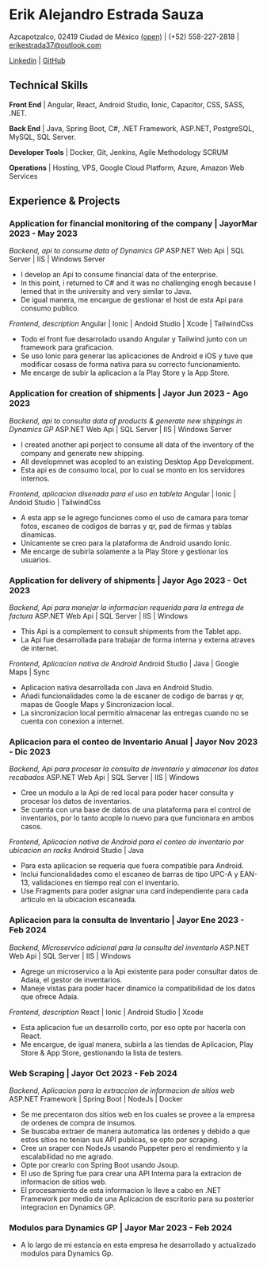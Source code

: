 # Erik Alejandro Estrada Sauza

Azcapotzalco, 02419 Ciudad de México <a href="https://goo.gl/maps/nSSL3YdTYx6F5k7LA">(open)</a> | (+52) 558-227-2818 | erikestrada37@outlook.com

[Linkedin](https://linkedin.com/in/erik-alejadro-estrada-sauza-120a42226/) | [GitHub](https://github.com/erikestr)

<div className="vertical-spacer"></div>

## Technical Skills

**Front End** | Angular, React, Android Studio, Ionic, Capacitor, CSS, SASS, .NET.

**Back End** | Java, Spring Boot, C#, .NET Framework, ASP.NET, PostgreSQL, MySQL, SQL Server.

**Developer Tools** | Docker, Git, Jenkins, Agile Methodology SCRUM

**Operations** | Hosting, VPS, Google Cloud Platform, Azure, Amazon Web Services

<div className="vertical-spacer"></div>

## Experience & Projects

### Application for financial monitoring of the company  | Jayor<span class="spacer"></span>Mar 2023 - May 2023

_Backend, api to consume data of Dynamics GP_ <span class="spacer"></span> ASP.NET Web Api | SQL Server | IIS | Windows Server
- I develop an Api to consume financial data of the enterprise.
- In this point, i returned to C# and it was no challenging enogh because I lerned that in the university and very similar to Java.
- De igual manera, me encargue de gestionar el host de esta Api para consumo publico.

_Frontend, description_ <span class="spacer"></span> Angular | Ionic | Andoid Studio | Xcode | TailwindCss
- Todo el front fue desarrolado usando Angular y Tailwind junto con un framework para graficacion.
- Se uso Ionic para generar las aplicaciones de Android e iOS y tuve que modificar cosass de forma nativa para su correcto funcionamiento.
- Me encarge de subir la aplicacion a la Play Store y la App Store.

<div className="vertical-spacer"></div>

### Application for creation of shipments  | Jayor <span class="spacer"></span>Jun 2023 - Ago 2023

_Backend, api to consulta data of products & generate new shippings in Dynamics GP_ <span class="spacer"></span> ASP.NET Web Api | SQL Server | IIS | Windows Server
- I created another api porject to consume all data of the inventory of the company and generate new shipping.
- All developmnet was acopled to an existing Desktop App Development.
- Esta api es de consumo local, por lo cual se monto en los servidores internos.

_Frontend, aplicacion disenada para el uso en tableta_ <span class="spacer"></span> Angular | Ionic | Andoid Studio | TailwindCss
- A esta app se le agrego funciones como el uso de camara para tomar fotos, escaneo de codigos de barras y qr, pad de firmas y tablas dinamicas.
- Unicamente se creo para la plataforma de Android usando Ionic.
- Me encarge de subirla solamente a la Play Store y gestionar los usuarios.

<div className="vertical-spacer"></div>

### Application for delivery of shipments  | Jayor <span class="spacer"></span> Ago 2023 - Oct 2023

_Backend, Api para manejar la informacion requerida para la entrega de factura_ <span class="spacer"></span> ASP.NET Web Api | SQL Server | IIS | Windows

- This Api is a complement to consult shipments from the Tablet app.
- La Api fue desarrollada para trabajar de forma interna y externa atraves de internet.

_Frontend, Aplicacion nativa de Android_ <span class="spacer"></span> Android Studio | Java | Google Maps | Sync

- Aplicacion nativa desarrollada con Java en Android Studio.
- Añadi funcionalidades como la de escaner de codigo de barras y qr, mapas de Google Maps y Sincronizacion local.
- La sincronizacion local permitio almacenar las entregas cuando no se cuenta con conexion a internet.

<div className="vertical-spacer"></div>

### Aplicacion para el conteo de Inventario Anual | Jayor <span class="spacer"></span> Nov 2023 - Dic 2023

_Backend, Api para procesar la consulta de inventario y almacenar los datos recabados_ <span class="spacer"></span> ASP.NET Web Api | SQL Server | IIS | Windows

- Cree un modulo a la Api de red local para poder hacer consulta y procesar los datos de inventarios.
- Se cuenta con una base de datos de una plataforma para el control de inventarios, por lo tanto acople lo nuevo para que funcionara en ambos casos.

_Frontend, Aplicacion nativa de Android para el conteo de inventario por ubicacion en racks_ <span class="spacer"></span> Android Studio | Java 

- Para esta aplicacion se requeria que fuera compatible para Android.
- Inclui funcionalidades como el escaneo de barras de tipo UPC-A y EAN-13, validaciones en tiempo real con el inventario.
- Use Fragments para poder asignar una card independiente para cada articulo en la ubicacion escaneada.

### Aplicacion para la consulta de Inventario | Jayor <span class="spacer"></span> Ene 2023 - Feb 2024

_Backend, Microservico adicional para la consulta del inventario_ <span class="spacer"></span> ASP.NET Web Api | SQL Server | IIS | Windows

- Agrege un microservico a la Api existente para poder consultar datos de Adaia, el gestor de inventarios.
- Maneje vistas para poder hacer dinamico la compatibilidad de los datos que ofrece Adaia.

_Frontend, description_ <span class="spacer"></span> React | Ionic | Android Studio | Xcode 

- Esta aplicacion fue un desarrollo corto, por eso opte por hacerla con React.
- Me encargue, de igual manera, subirla a las tiendas de Aplicacion, Play Store & App Store, gestionando la lista de testers.

### Web Scraping | Jayor <span class="spacer"></span> Oct 2023 - Feb 2024

_Backend, Aplicacion para la extraccion de informacion de sitios web_ <span class="spacer"></span> ASP.NET Framework | Spring Boot | NodeJs | Docker

- Se me precentaron dos sitios web en los cuales se provee a la empresa de ordenes de compra de insumos.
- Se buscaba extraer de manera automatica las ordenes y debido a que estos sitios no tenian sus API publicas, se opto por scraping.
- Cree un sraper con NodeJs usando Puppeter pero el rendimiento y la escalabilidad no me agrado.
- Opte por crearlo con Spring Boot usando Jsoup.
- El uso de Spring fue para crear una API Interna para la extracion de informacion de sitios web.
- El procesamiento de esta informacion lo lleve a cabo en .NET Framework por medio de una Aplicacion de escritorio para su posterior integracion en Dynamics GP.

### Modulos para Dynamics GP | Jayor <span class="spacer"></span> Mar 2023 - Feb 2024

- A lo largo de mi estancia en esta empresa he desarrollado y actualizado modulos para Dynamics Gp.